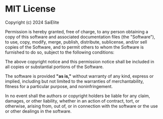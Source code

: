 # MIT License

Copyright (c) 2024 SaiElite

Permission is hereby granted, free of charge, to any person obtaining a copy
of this software and associated documentation files (the "Software"), to use,
copy, modify, merge, publish, distribute, sublicense, and/or sell copies of
the Software, and to permit others to whom the Software is furnished to do so,
subject to the following conditions:

The above copyright notice and this permission notice shall be included in
all copies or substantial portions of the Software.

The software is provided **"as is,"** without warranty of any kind, express or
implied, including but not limited to the warranties of merchantability,
fitness for a particular purpose, and noninfringement.

In no event shall the
authors or copyright holders be liable for any claim, damages, or other
liability, whether in an action of contract, tort, or otherwise, arising
from, out of, or in connection with the software or the use or other
dealings in the software.
